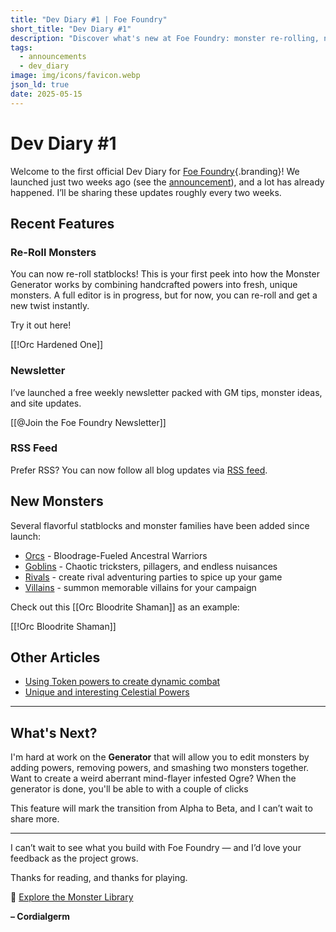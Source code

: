```yaml
---
title: "Dev Diary #1 | Foe Foundry"
short_title: "Dev Diary #1"
description: "Discover what's new at Foe Foundry: monster re-rolling, new statblocks like Orcs and Goblins, and a sneak peek at the monster editor coming soon."
tags:
  - announcements
  - dev_diary
image: img/icons/favicon.webp
json_ld: true
date: 2025-05-15
---
```


# Dev Diary #1

Welcome to the first official Dev Diary for [Foe Foundry](../index.md){.branding}! We launched just two weeks ago (see the [announcement](../blog/2025_04_29_announcement.md)), and a lot has already happened. I’ll be sharing these updates roughly every two weeks.

## Recent Features

### Re-Roll Monsters

You can now re-roll statblocks! This is your first peek into how the Monster Generator works by combining handcrafted powers into fresh, unique monsters. A full editor is in progress, but for now, you can re-roll and get a new twist instantly.

Try it out here!

[[!Orc Hardened One]]

### Newsletter

I’ve launched a free weekly newsletter packed with GM tips, monster ideas, and site updates.

[[@Join the Foe Foundry Newsletter]]

### RSS Feed

Prefer RSS? You can now follow all blog updates via [RSS feed](../rss.xml).

## New Monsters

Several flavorful statblocks and monster families have been added since launch:

- [Orcs](../monsters/orc.md) - Bloodrage-Fueled Ancestral Warriors
- [Goblins](../monsters/goblin.md) - Chaotic tricksters, pillagers, and endless nuisances
- [Rivals](../families/rivals.md) - create rival adventuring parties to spice up your game
- [Villains](../families/villains.md) - summon memorable villains for your campaign

Check out this [[Orc Bloodrite Shaman]] as an example:

[[!Orc Bloodrite Shaman]]

## Other Articles

- [Using Token powers to create dynamic combat](../blog/2025_05_05_dynamic_tokens_dd5e.md)
- [Unique and interesting Celestial Powers](../blog/2025_05_10_celestial_powers.md)

---

## What's Next?

I'm hard at work on the **Generator** that will allow you to edit monsters by adding powers, removing powers, and smashing two monsters together. Want to create a weird aberrant mind-flayer infested Ogre? When the generator is done, you'll be able to with a couple of clicks

This feature will mark the transition from Alpha to Beta, and I can’t wait to share more.

---

I can’t wait to see what you build with Foe Foundry — and I’d love your feedback as the project grows.

Thanks for reading, and thanks for playing.

🧟 [Explore the Monster Library](../monsters/index.md)

**– Cordialgerm**